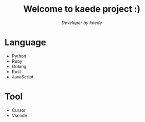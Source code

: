 <h1 align="center">Welcome to kaede project :)</h1>
<p align="center">
  <em>Developer by kaede</em>
</p>

# Language
- Python
- Ruby
- Golang
- Rust
- JavaScript

# Tool
- Cursor
- Vscode